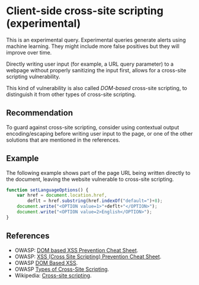 # Client-side cross-site scripting (experimental)
This is an experimental query. Experimental queries generate alerts using machine learning. They might include more false positives but they will improve over time.

Directly writing user input (for example, a URL query parameter) to a webpage without properly sanitizing the input first, allows for a cross-site scripting vulnerability.

This kind of vulnerability is also called *DOM-based* cross-site scripting, to distinguish it from other types of cross-site scripting.


## Recommendation
To guard against cross-site scripting, consider using contextual output encoding/escaping before writing user input to the page, or one of the other solutions that are mentioned in the references.


## Example
The following example shows part of the page URL being written directly to the document, leaving the website vulnerable to cross-site scripting.


```javascript
function setLanguageOptions() {
    var href = document.location.href,
        deflt = href.substring(href.indexOf("default=")+8);
    document.write("<OPTION value=1>"+deflt+"</OPTION>");
    document.write("<OPTION value=2>English</OPTION>");
}

```

## References
* OWASP: [DOM based XSS Prevention Cheat Sheet](https://cheatsheetseries.owasp.org/cheatsheets/DOM_based_XSS_Prevention_Cheat_Sheet.html).
* OWASP: [XSS (Cross Site Scripting) Prevention Cheat Sheet](https://cheatsheetseries.owasp.org/cheatsheets/Cross_Site_Scripting_Prevention_Cheat_Sheet.html).
* OWASP [DOM Based XSS](https://www.owasp.org/index.php/DOM_Based_XSS).
* OWASP [Types of Cross-Site Scripting](https://www.owasp.org/index.php/Types_of_Cross-Site_Scripting).
* Wikipedia: [Cross-site scripting](http://en.wikipedia.org/wiki/Cross-site_scripting).
